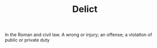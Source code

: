 ---
title: Delict
letter: D
permalink: "/definitions/bld-delict.html"
body: In the Roman and civil law. A wrong or injury; an offense; a vlolatlon of public
  or private duty
published_at: '2018-07-07'
source: Black's Law Dictionary 2nd Ed (1910)
layout: post
---